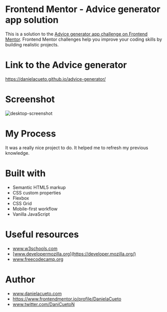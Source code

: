 # Frontend Mentor - Advice generator app solution

This is a solution to the [Advice generator app challenge on Frontend Mentor](https://www.frontendmentor.io/challenges/advice-generator-app-QdUG-13db). Frontend Mentor challenges help you improve your coding skills by building realistic projects.


# Link to the Advice generator 
https://danielacueto.github.io/advice-generator/

# Screenshot
![desktop-screenshot](https://user-images.githubusercontent.com/67417345/211864771-0f9d4e5b-e811-41b8-84ff-294077b5dfba.jpg)
# My Process
It was a really nice project to do. It helped me to refresh my previous knowledge. 
# Built with
- Semantic HTML5 markup
- CSS custom properties
- Flexbox
- CSS Grid
- Mobile-first workflow 
- Vanilla JavaScript
# Useful resources
  - www.w3schools.com
  - [www.developermozilla.org](https://developer.mozilla.org/)
  - www.freecodecamp.org

# Author
- www.danielacueto.com
- https://www.frontendmentor.io/profile/DanielaCueto
- www.twitter.com/DaniCuetoN


